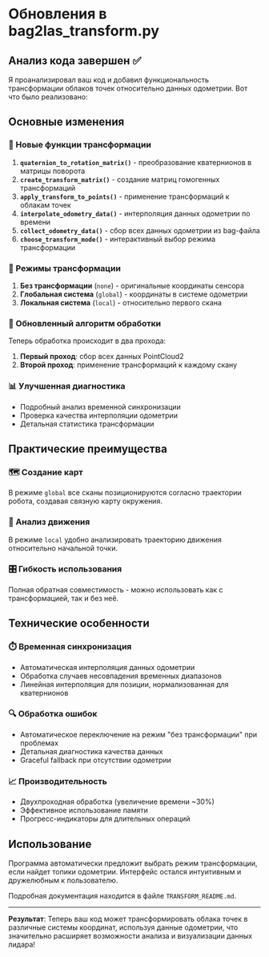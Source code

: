# Обновления в bag2las_transform.py

## Анализ кода завершен ✅

Я проанализировал ваш код и добавил функциональность трансформации облаков точек относительно данных одометрии. Вот что было реализовано:

## Основные изменения

### 🔧 Новые функции трансформации

1. **`quaternion_to_rotation_matrix()`** - преобразование кватернионов в матрицы поворота
2. **`create_transform_matrix()`** - создание матриц гомогенных трансформаций  
3. **`apply_transform_to_points()`** - применение трансформаций к облакам точек
4. **`interpolate_odometry_data()`** - интерполяция данных одометрии по времени
5. **`collect_odometry_data()`** - сбор всех данных одометрии из bag-файла
6. **`choose_transform_mode()`** - интерактивный выбор режима трансформации

### 🎯 Режимы трансформации

1. **Без трансформации** (`none`) - оригинальные координаты сенсора
2. **Глобальная система** (`global`) - координаты в системе одометрии  
3. **Локальная система** (`local`) - относительно первого скана

### 🔄 Обновленный алгоритм обработки

Теперь обработка происходит в два прохода:
1. **Первый проход**: сбор всех данных PointCloud2
2. **Второй проход**: применение трансформаций к каждому скану

### 📊 Улучшенная диагностика

- Подробный анализ временной синхронизации
- Проверка качества интерполяции одометрии
- Детальная статистика трансформации

## Практические преимущества

### 🗺️ Создание карт
В режиме `global` все сканы позиционируются согласно траектории робота, создавая связную карту окружения.

### 📍 Анализ движения  
В режиме `local` удобно анализировать траекторию движения относительно начальной точки.

### 🎛️ Гибкость использования
Полная обратная совместимость - можно использовать как с трансформацией, так и без неё.

## Технические особенности

### ⏱️ Временная синхронизация
- Автоматическая интерполяция данных одометрии
- Обработка случаев несовпадения временных диапазонов
- Линейная интерполяция для позиции, нормализованная для кватернионов

### 🔍 Обработка ошибок
- Автоматическое переключение на режим "без трансформации" при проблемах
- Детальная диагностика качества данных
- Graceful fallback при отсутствии одометрии

### 📈 Производительность
- Двухпроходная обработка (увеличение времени ~30%)
- Эффективное использование памяти
- Прогресс-индикаторы для длительных операций

## Использование

Программа автоматически предложит выбрать режим трансформации, если найдет топики одометрии. Интерфейс остался интуитивным и дружелюбным к пользователю.

Подробная документация находится в файле `TRANSFORM_README.md`.

---

**Результат**: Теперь ваш код может трансформировать облака точек в различные системы координат, используя данные одометрии, что значительно расширяет возможности анализа и визуализации данных лидара!
